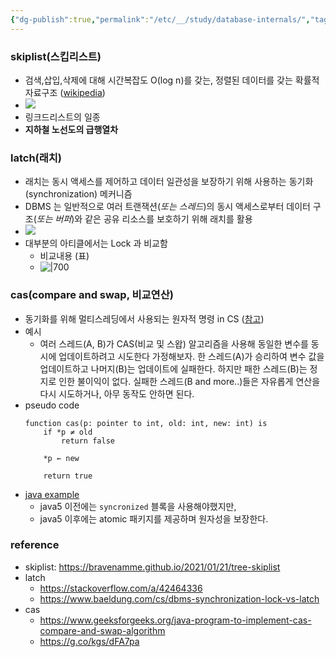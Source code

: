 ```yaml
---
{"dg-publish":true,"permalink":"/etc/__/study/database-internals/","tags":["database"],"noteIcon":"","created":"2023-12-20T00:33:04.000+09:00"}
---
```




### skiplist(스킵리스트)


- 검색,삽입,삭제에 대해 시간복잡도 O(log n)를 갖는, 정렬된 데이터를 갖는 확률적 자료구조 ([wikipedia](https://en.wikipedia.org/wiki/Skip_list))
- ![](https://i.imgur.com/o1G0sEG.png)
- 링크드리스트의 일종
- **지하철 노선도의 급행열차**


### latch(래치)


- 래치는 동시 액세스를 제어하고 데이터 일관성을 보장하기 위해 사용하는 동기화(synchronization) 메커니즘
- DBMS 는 일반적으로 여러 트랜잭션(*또는 스레드*)의 동시 액세스로부터 데이터 구조(*또는 버퍼*)와 같은 공유 리소스를 보호하기 위해 래치를 활용
- ![](https://i.imgur.com/YEyKJ3I.png)
- 대부분의 아티클에서는 Lock 과 비교함
    - 비교내용 (표)
    - ![|700](https://i.imgur.com/rbsnme7.png)


### cas(compare and swap, 비교연산)


- 동기화를 위해 멀티스레딩에서 사용되는 원자적 명령 in CS ([참고](https://en.wikipedia.org/wiki/Compare-and-swap))
- 예시
    - 여러 스레드(A, B)가 CAS(비교 및 스왑) 알고리즘을 사용해 동일한 변수를 동시에 업데이트하려고 시도한다 가정해보자. 한 스레드(A)가 승리하여 변수 값을 업데이트하고 나머지(B)는 업데이트에 실패한다. 하지만 패한 스레드(B)는 정지로 인한 불이익이 없다. 실패한 스레드(B and more..)들은 자유롭게 연산을 다시 시도하거나, 아무 동작도 안하면 된다.
- pseudo code
    ```
    function cas(p: pointer to int, old: int, new: int) is
        if *p ≠ old
            return false
    
        *p ← new
    
        return true
    ```
- [java example](https://www.geeksforgeeks.org/java-program-to-implement-cas-compare-and-swap-algorithm)
    - java5 이전에는 `syncronized` 블록을 사용해야했지만,
    - java5 이후에는 atomic 패키지를 제공하며 원자성을 보장한다.


### 


### reference


- skiplist: https://bravenamme.github.io/2021/01/21/tree-skiplist
- latch
    - https://stackoverflow.com/a/42464336
    - https://www.baeldung.com/cs/dbms-synchronization-lock-vs-latch
- cas
    - https://www.geeksforgeeks.org/java-program-to-implement-cas-compare-and-swap-algorithm
    - https://g.co/kgs/dFA7pa